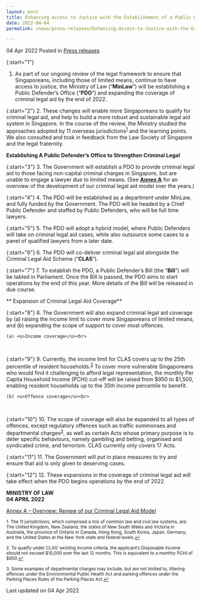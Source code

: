 ```yaml
---
layout: post
title: Enhancing Access to Justice with the Establishment of a Public Defender’s Office and Expansion of Coverage for Criminal Legal Aid 
date: 2022-04-04
permalink: /news/press-releases/Enhancing-Access-to-Justice-with-the-Establishment-of-a-Public-Defenders-Office-and-Expansion-of-Coverage-for-Criminal-Legal-Aid 

---
```


04 Apr 2022 Posted in [Press releases](/news/press-releases)

{:start="1"}
1.	As part of our ongoing review of the legal framework to ensure that Singaporeans, including those of limited means, continue to have access to justice, the Ministry of Law (“<b>MinLaw</b>”) will be establishing a Public Defender’s Office (“<b>PDO</b>”) and expanding the coverage of criminal legal aid by the end of 2022. 

{:start="2"}
2.	These changes will enable more Singaporeans to qualify for criminal legal aid, and help to build a more robust and sustainable legal aid system in Singapore. In the course of the review, the Ministry studied the approaches adopted by 11 overseas jurisdictions<sup><a href="#fn1" id="ref1">1</a></sup> and the learning points. We also consulted and took in feedback from the Law Society of Singapore and the legal fraternity.

**Establishing A Public Defender’s Office to Strengthen Criminal Legal**

{:start="3"}
3.	The Government will establish a PDO to provide criminal legal aid to those facing non-capital criminal charges in Singapore, but are unable to engage a lawyer due to limited means. (See <b><u>Annex A</u></b> for an overview of the development of our criminal legal aid model over the years.)

{:start="4"}
4.	The PDO will be established as a department under MinLaw, and fully funded by the Government. The PDO will be headed by a Chief Public Defender and staffed by Public Defenders, who will be full time lawyers. 

{:start="5"}
5.	The PDO will adopt a hybrid model, where Public Defenders will take on criminal legal aid cases, while also outsource some cases to a panel of qualified lawyers from a later date. 

{:start="6"}
6.	The PDO will co-deliver criminal legal aid alongside the Criminal Legal Aid Scheme (“<b>CLAS</b>”). 

{:start="7"}
7.	To establish the PDO, a Public Defender’s Bill (the “<b>Bill</b>”) will be tabled in Parliament. Once the Bill is passed, the PDO aims to start operations by the end of this year. More details of the Bill will be released in due course. 

** Expansion of Criminal Legal Aid Coverage**

{:start="8"}
8.	The Government will also expand criminal legal aid coverage by (a) raising the income limit to cover more Singaporeans of limited means, and (b) expanding the scope of support to cover most offences. 

    (a)	<u>Income coverage</u><br>
<br>

{:start="9"}
9.	Currently, the income limit for CLAS covers up to the 25th percentile of resident households.<sup><a href="#fn2" id="ref2">2</a></sup> To cover more vulnerable Singaporeans who would find it challenging to afford legal representation, the monthly Per Capita Household Income (PCHI) cut-off will be raised from $950 to $1,500, enabling resident households up to the 35th income percentile to benefit. 

    (b)	<u>Offence coverage</u><br>
<br>

{:start="10"}
10.	The scope of coverage will also be expanded to all types of offences, except regulatory offences such as traffic summonses and departmental charges<sup><a href="#fn3" id="ref3">3</a></sup>, as well as certain Acts whose primary purpose is to deter specific behaviours, namely gambling and betting, organised and syndicated crime, and terrorism. CLAS currently only covers 17 Acts.

{:start="11"}
11.	The Government will put in place measures to try and ensure that aid is only given to deserving cases.

{:start="12"}
12.	These expansions in the coverage of criminal legal aid will take effect when the PDO begins operations by the end of 2022.

**MINISTRY OF LAW**
<br>**04 APRIL 2022**

[Annex A – Overview: Review of our Criminal Legal Aid Model](/files/news/press-releases/2022/01/PDO_PR_AnnexA.pdf)<br>

<p><sup id="fn1">1. The 11 jurisdictions, which comprised a mix of common law and civil law systems, are: The United Kingdom, New Zealand, the states of New South Wales and Victoria in Australia, the province of Ontario in Canada, Hong Kong, South Korea, Japan, Germany, and the United States at the New York state and federal levels.<a href="#ref1" title="Jump back to footnote 1 in the text.">↩</a></sup></p>
<p><sup id="fn2">2. To qualify under CLAS’ existing income criteria, the applicant’s Disposable Income should not exceed $10,000 over the last 12 months. This is equivalent to a monthly PCHI of $950.<a href="#ref2" title="Jump back to footnote 2 in the text.">↩</a></sup></p>
<p><sup id="fn3">3. Some examples of departmental charges may include, but are not limited to, littering offences under the Environmental Public Health Act and parking offences under the Parking Places Rules of the Parking Places Act.<a href="#ref3" title="Jump back to footnote 3 in the text.">↩</a></sup></p>

<p class="right-side-updated">Last updated on 04 Apr 2022</p>
